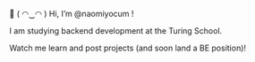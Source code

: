 👋 ( ◠‿◠ ) Hi, I’m @naomiyocum !

I am studying backend development at the Turing School.

Watch me learn and post projects (and soon land a BE position)!

<!---
naomiyocum/naomiyocum is a ✨ special ✨ repository because its `README.md` (this file) appears on your GitHub profile.
You can click the Preview link to take a look at your changes.
--->
